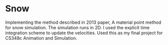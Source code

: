 # Snow
Implementing the method described in 2013 paper, A material point method for snow simulation. The simulation runs in 2D. I used the explicit time integration scheme to update the velocities. Used this as my final project for CS348c Animation and Simulation.
